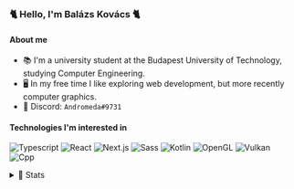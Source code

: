 ### 🐈 Hello, I'm Balázs Kovács 🐈
#### About me
- 📚 I'm a university student at the Budapest University of Technology, studying Computer Engineering.
- 🖥️ In my free time I like exploring web development, but more recently computer graphics.
- 💬 Discord: `Andromeda#9731`

#### Technologies I'm interested in
![Typescript](https://img.shields.io/badge/Typescript-%23282C34.svg?&style=flat-square&logo=typescript&logoColor=3178C6)
![React](https://img.shields.io/badge/-React-%23282C34?style=flat-square&logo=react)
![Next.js](https://img.shields.io/badge/-Next.js-%23282C34?style=flat-square&logo=Next.js&logoColor=#000000)
![Sass](https://img.shields.io/badge/-Sass-%23282C34?style=flat-square&logo=Sass&logoColor=#CC6699)
![Kotlin](https://img.shields.io/badge/-Kotlin-%23282C34?style=flat-square&logo=Kotlin&logoColor=#7F52FF)
![OpenGL](https://img.shields.io/badge/-OpenGL-%23282C34?style=flat-square&logo=OpenGL&logoColor=#5586A4)
![Vulkan](https://img.shields.io/badge/-Vulkan-%23282C34?style=flat-square&logo=Vulkan&logoColor=#AC162C)
![Cpp](https://img.shields.io/badge/-C++-%23282C34?style=flat-square&logo=C%2B%2B&logoColor=#00599C)

<details>
  <summary>🧮 Stats</summary>
  <br/>
  <a href="https://github.com/anuraghazra/github-readme-stats"><img alt="Andromeda's top languages" src="https://github-readme-stats.vercel.app/api/top-langs/?username=andromeda08&layout=compact&theme=graywhite&hide=css" /></a>
</details
